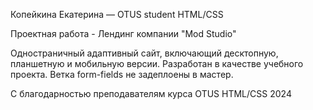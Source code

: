Копейкина Екатерина — OTUS student HTML/CSS 

Проектная работа - Лендинг компании "Mod Studio"



Одностраничный адаптивный сайт, включающий десктопную, планшетную и мобильную версии.
Разработан в качестве учебного проекта.
Ветка form-fields не задеплоены в мастер.




С благодарностью преподавателям курса OTUS HTML/CSS 2024
